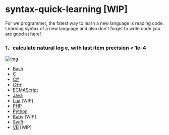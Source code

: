 # syntax-quick-learning [WIP]

For we programmer, the fatest way to learn a new language is reading code. Learning syntax of a new language and also don't forget to write code you are good at here!

### 1、calculate natural log e, with last item precision < 1e-4

![img](http://latex.codecogs.com/gif.latex?e=1+\\frac{1}{1!}+\\frac{1}{2!}+...+\\frac{1}{n!})

* [Bash](Bash/1.sh)
* [C](C/1.c)
* [C#](C#/1.cs)
* [C++](C++/1.cpp)
* [ECMAScript](ECMAScript/1.js)
* [Java](Java/1.java)
* [Lua](Lua/1.lua) [WIP]
* [PHP](PHP/1.php)
* [Python](Python/1.py)
* [Ruby](Ruby/1.rb) [WIP]
* [Swift](Swift/1.swift)
* [VB](VB/1.bas) [WIP]
